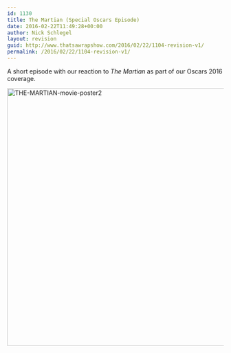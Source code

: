 ```yaml
---
id: 1130
title: The Martian (Special Oscars Episode)
date: 2016-02-22T11:49:28+00:00
author: Nick Schlegel
layout: revision
guid: http://www.thatsawrapshow.com/2016/02/22/1104-revision-v1/
permalink: /2016/02/22/1104-revision-v1/
---
```

A short episode with our reaction to _The Martian_ as part of our Oscars 2016 coverage.

<a href="http://www.thatsawrapshow.com/wp-content/uploads/2016/02/THE-MARTIAN-movie-poster2.jpg" rel="attachment wp-att-1129"><img class="aligncenter size-full wp-image-1129" src="http://www.thatsawrapshow.com/wp-content/uploads/2016/02/THE-MARTIAN-movie-poster2.jpg" alt="THE-MARTIAN-movie-poster2" width="800" height="600" srcset="http://www.thatsawrapshow.com/wp-content/uploads/2016/02/THE-MARTIAN-movie-poster2.jpg 800w, http://www.thatsawrapshow.com/wp-content/uploads/2016/02/THE-MARTIAN-movie-poster2-300x225.jpg 300w, http://www.thatsawrapshow.com/wp-content/uploads/2016/02/THE-MARTIAN-movie-poster2-768x576.jpg 768w, http://www.thatsawrapshow.com/wp-content/uploads/2016/02/THE-MARTIAN-movie-poster2-600x450.jpg 600w" sizes="(max-width: 800px) 100vw, 800px" /></a>